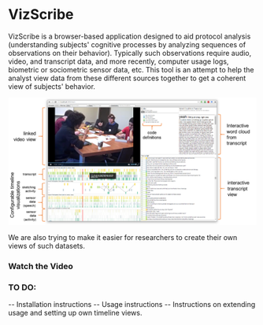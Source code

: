 # VizScribe
VizScribe is a browser-based application designed to aid protocol analysis (understanding subjects' cognitive processes by analyzing sequences of observations on their behavior).
Typically such observations require audio, video, and transcript data, and more recently, computer usage logs, biometric or sociometric sensor data, etc.
This tool is an attempt to help the analyst view data from these different sources together to get a coherent view of subjects' behavior.

[![Click to view video](./docs/images/interface.png)](https://vimeo.com/169905057)


We are also trying to make it easier for researchers to create their own views of such datasets.

### Watch the Video


### TO DO:
  -- Installation instructions
  -- Usage instructions
  -- Instructions on extending usage and setting up own timeline views.
